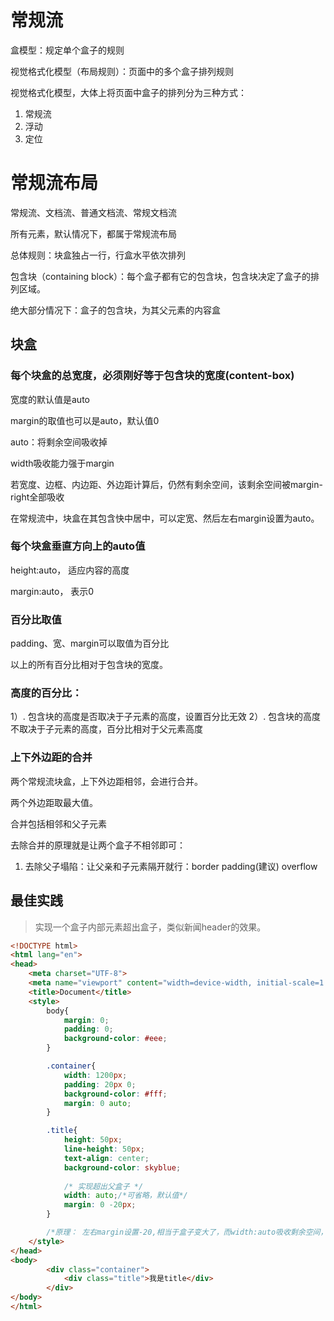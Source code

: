 # 常规流

盒模型：规定单个盒子的规则

视觉格式化模型（布局规则）：页面中的多个盒子排列规则

视觉格式化模型，大体上将页面中盒子的排列分为三种方式：

1. 常规流
2. 浮动
3. 定位

# 常规流布局

常规流、文档流、普通文档流、常规文档流

所有元素，默认情况下，都属于常规流布局

总体规则：块盒独占一行，行盒水平依次排列

包含块（containing block）：每个盒子都有它的包含块，包含块决定了盒子的排列区域。

绝大部分情况下：盒子的包含块，为其父元素的内容盒

## **块盒**

### 每个块盒的总宽度，必须刚好等于包含块的宽度(content-box)

宽度的默认值是auto

margin的取值也可以是auto，默认值0

auto：将剩余空间吸收掉

width吸收能力强于margin

若宽度、边框、内边距、外边距计算后，仍然有剩余空间，该剩余空间被margin-right全部吸收

在常规流中，块盒在其包含快中居中，可以定宽、然后左右margin设置为auto。

### 每个块盒垂直方向上的auto值

height:auto， 适应内容的高度

margin:auto， 表示0

### 百分比取值

padding、宽、margin可以取值为百分比

以上的所有百分比相对于包含块的宽度。

### 高度的百分比：

1）. 包含块的高度是否取决于子元素的高度，设置百分比无效
2）. 包含块的高度不取决于子元素的高度，百分比相对于父元素高度

### 上下外边距的合并

两个常规流块盒，上下外边距相邻，会进行合并。

两个外边距取最大值。

合并包括相邻和父子元素


去除合并的原理就是让两个盒子不相邻即可：

1. 去除父子塌陷：让父亲和子元素隔开就行：border  padding(建议)  overflow



## 最佳实践
> 实现一个盒子内部元素超出盒子，类似新闻header的效果。

```html
<!DOCTYPE html>
<html lang="en">
<head>
    <meta charset="UTF-8">
    <meta name="viewport" content="width=device-width, initial-scale=1.0">
    <title>Document</title>
    <style>
        body{
            margin: 0;
            padding: 0;
            background-color: #eee;
        }

        .container{
            width: 1200px;
            padding: 20px 0;
            background-color: #fff;
            margin: 0 auto;
        }

        .title{
            height: 50px;
            line-height: 50px;
            text-align: center;
            background-color: skyblue;
            
            /* 实现超出父盒子 */
            width: auto;/*可省略，默认值*/
            margin: 0 -20px;
        }

        /*原理： 左右margin设置-20,相当于盒子变大了，而width:auto吸收剩余空间，所以title的宽度会变大*/
    </style>
</head>
<body>
        <div class="container">
            <div class="title">我是title</div>
        </div>
</body>
</html>
```